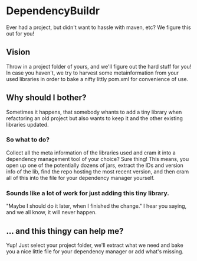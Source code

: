 # DependencyBuildr
Ever had a project, but didn't want to hassle with maven, etc? 
We figure this out for you!

## Vision
Throw in a project folder of yours, and we'll figure out the hard stuff for you!
In case you haven't, we try to harvest some metainformation from your used libraries 
in order to bake a nifty littly pom.xml for convenience of use.

## Why should I bother?
Sometimes it happens, that somebody whants to add a tiny library when refactoring an old project
but also wants to keep it and the other existing libraries updated. 

### So what to do?
Collect all the meta information of the libraries used and 
cram it into a dependency management tool of your choice? Sure thing!
This means, you open up one of the potentially dozens of jars, extract 
the IDs and version info of the lib, find the repo hosting the most recent 
version, and then cram all of this into the file for your dependency manager yourself. 

### Sounds like a lot of work for just adding this tiny library.
"Maybe I should do it later, when I finished the change." I hear you saying, and we all know, it will never happen.

## ... and this thingy can help me?
Yup! Just select your project folder, 
we'll extract what we need and bake you a nice little file 
for your dependency manager or add what's missing.
